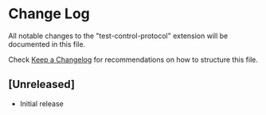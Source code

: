 # Change Log

All notable changes to the "test-control-protocol" extension will be documented in this file.

Check [Keep a Changelog](http://keepachangelog.com/) for recommendations on how to structure this file.

## [Unreleased]

- Initial release